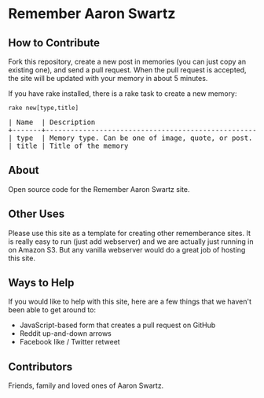 # Remember Aaron Swartz

## How to Contribute

Fork this repository, create a new post in memories (you can just copy an existing one), and send a pull request. When the pull request is accepted, the site will be updated with your memory in about 5 minutes.

If you have rake installed, there is a rake task to create a new memory:

`rake new[type,title]`

<pre>
| Name  | Description                                       | Default  |
+-------+---------------------------------------------------+----------+
| type  | Memory type. Can be one of image, quote, or post. | post     |
| title | Title of the memory                               | a-memory |
</pre>

## About

Open source code for the Remember Aaron Swartz site.

## Other Uses

Please use this site as a template for creating other rememberance sites. It is really easy to run (just add webserver) and we are actually just running in on Amazon S3. But any vanilla webserver would do a great job of hosting this site.

## Ways to Help

If you would like to help with this site, here are a few things that we haven't been able to get around to:

* JavaScript-based form that creates a pull request on GitHub
* Reddit up-and-down arrows
* Facebook like / Twitter retweet

## Contributors

Friends, family and loved ones of Aaron Swartz.
